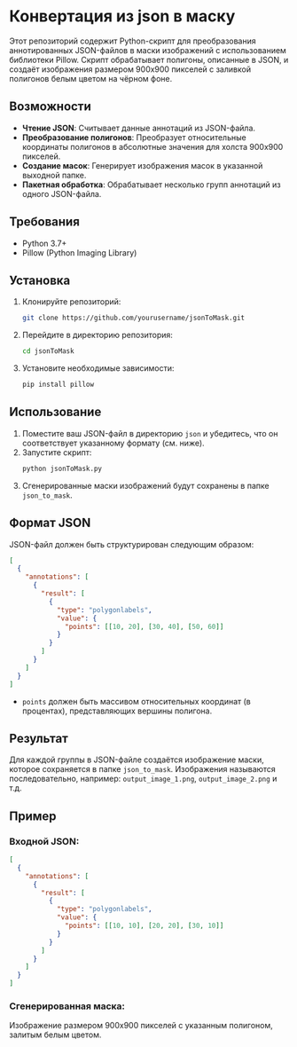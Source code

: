# Конвертация из json в маску

Этот репозиторий содержит Python-скрипт для преобразования аннотированных JSON-файлов в маски изображений с использованием библиотеки Pillow. Скрипт обрабатывает полигоны, описанные в JSON, и создаёт изображения размером 900x900 пикселей с заливкой полигонов белым цветом на чёрном фоне.

## Возможности

- **Чтение JSON**: Считывает данные аннотаций из JSON-файла.
- **Преобразование полигонов**: Преобразует относительные координаты полигонов в абсолютные значения для холста 900x900 пикселей.
- **Создание масок**: Генерирует изображения масок в указанной выходной папке.
- **Пакетная обработка**: Обрабатывает несколько групп аннотаций из одного JSON-файла.

## Требования

- Python 3.7+
- Pillow (Python Imaging Library)

## Установка

1. Клонируйте репозиторий:
   ```bash
   git clone https://github.com/yourusername/jsonToMask.git
   ```
2. Перейдите в директорию репозитория:
   ```bash
   cd jsonToMask
   ```
3. Установите необходимые зависимости:
   ```bash
   pip install pillow
   ```

## Использование

1. Поместите ваш JSON-файл в директорию `json` и убедитесь, что он соответствует указанному формату (см. ниже).
2. Запустите скрипт:
   ```bash
   python jsonToMask.py
   ```
3. Сгенерированные маски изображений будут сохранены в папке `json_to_mask`.

## Формат JSON

JSON-файл должен быть структурирован следующим образом:

```json
[
  {
    "annotations": [
      {
        "result": [
          {
            "type": "polygonlabels",
            "value": {
              "points": [[10, 20], [30, 40], [50, 60]]
            }
          }
        ]
      }
    ]
  }
]
```
- `points` должен быть массивом относительных координат (в процентах), представляющих вершины полигона.

## Результат

Для каждой группы в JSON-файле создаётся изображение маски, которое сохраняется в папке `json_to_mask`. Изображения называются последовательно, например: `output_image_1.png`, `output_image_2.png` и т.д.

## Пример

### Входной JSON:

```json
[
  {
    "annotations": [
      {
        "result": [
          {
            "type": "polygonlabels",
            "value": {
              "points": [[10, 10], [20, 20], [30, 10]]
            }
          }
        ]
      }
    ]
  }
]
```

### Сгенерированная маска:

Изображение размером 900x900 пикселей с указанным полигоном, залитым белым цветом.



